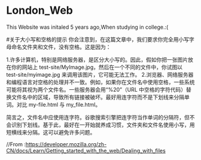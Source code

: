 # London_Web
This Website was initaled 5 years ago,When studying in college.:(<br>

#关于大小写和空格的提示
你会注意到，在这篇文章中，我们要求你完全用小写字母命名文件夹和文件，没有空格。这是因为：

1.许多计算机，特别是网络服务器，是区分大小写的。因此，假如你把一张图片放在你的网站上 test-site/MyImage.jpg，然后在一个不同的文件中，你试图以 test-site/myimage.jpg 来调用该图片，它可能无法工作。
2.浏览器、网络服务器和编程语言对空格的处理并不一致。例如，如果你在文件名中使用空格，一些系统可能将其视为两个文件名。一些服务器会用“%20”（URL 中空格的字符代码）替换文件名中的区域，导致所有链接被破坏。最好用连字符而不是下划线来分隔单词。对比 my-file.html 与 my_file.html。

简言之，文件名中应使用连字符。谷歌搜索引擎把连字符当作单词的分隔符，但不会识别下划线。基于此，最好在一开始就养成习惯，文件夹和文件名使用小写，用短横线来分隔。这可以避免许多问题。

//From :https://developer.mozilla.org/zh-CN/docs/Learn/Getting_started_with_the_web/Dealing_with_files
